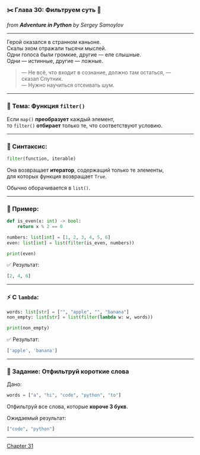 ### ✂️ Глава 30: Фильтруем суть 💎  
*from **Adventure in Python** by Sergey Samoylov*

---

Герой оказался в странном каньоне.  
Скалы эхом отражали тысячи мыслей.  
Одни голоса были громкие, другие — еле слышные.  
Одни — истинные, другие — ложные.

> — Не всё, что входит в сознание, должно там остаться, —  
> сказал Спутник.  
> — Нужно научиться отсеивать шум.

---

### 🧰 Тема: Функция `filter()`

Если `map()` **преобразует** каждый элемент,  
то `filter()` **отбирает** только те, что соответствуют условию.

---

### 🔧 Синтаксис:

```python
filter(function, iterable)
```

Она возвращает **итератор**, содержащий только те элементы,  
для которых функция возвращает `True`.

Обычно оборачивается в `list()`.

---

### 🔬 Пример:

```python
def is_even(x: int) -> bool:
    return x % 2 == 0

numbers: list[int] = [1, 2, 3, 4, 5, 6]
even: list[int] = list(filter(is_even, numbers))

print(even)
```

✅ Результат:
```python
[2, 4, 6]
```

---

### ⚡ С `lambda`:

```python
words: list[str] = ["", "apple", "", "banana"]
non_empty: list[str] = list(filter(lambda w: w, words))

print(non_empty)
```

✅ Результат:
```python
['apple', 'banana']
```

---

### 🧪 Задание: Отфильтруй короткие слова

Дано:

```python
words = ["a", "hi", "code", "python", "to"]
```

Отфильтруй все слова, которые **короче 3 букв**.

Ожидаемый результат:

```python
["code", "python"]
```

---

[Chapter 31](Chapter_31.md)
